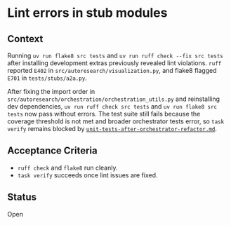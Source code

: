 # Lint errors in stub modules

## Context
Running `uv run flake8 src tests` and `uv run ruff check --fix src tests` after installing development extras previously revealed
lint violations. `ruff` reported `E402` in `src/autoresearch/visualization.py`, and flake8 flagged `E701` in `tests/stubs/a2a.py`.

After fixing the import order in `src/autoresearch/orchestration/orchestration_utils.py` and reinstalling dev dependencies,
`uv run ruff check src tests` and `uv run flake8 src tests` now pass without errors. The test suite still fails because the
coverage threshold is not met and broader orchestrator tests error, so `task verify` remains blocked by
[`unit-tests-after-orchestrator-refactor.md`](unit-tests-after-orchestrator-refactor.md).

## Acceptance Criteria
- `ruff check` and `flake8` run cleanly.
- `task verify` succeeds once lint issues are fixed.

## Status
Open
